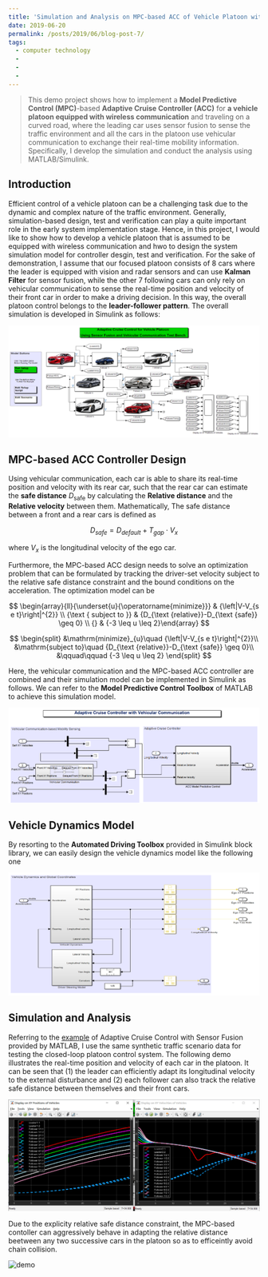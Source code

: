 ```yaml
---
title: 'Simulation and Analysis on MPC-based ACC of Vehicle Platoon with Vehicular Communication'
date: 2019-06-20
permalink: /posts/2019/06/blog-post-7/
tags:
  - computer technology
  -
  -
  -
---
```



> This demo project shows how to implement a **Model Predictive Control (MPC)**-based **Adaptive Cruise Controller (ACC)** for **a vehicle platoon equipped with wireless communication** and traveling on a curved road, where the leading car uses sensor fusion to sense the traffic environment and all the cars in the platoon use vehicular communication to exchange their real-time mobility information. Specifically, I develop the simulation and conduct the analysis using MATLAB/Simulink.

## Introduction

Efficient control of a vehicle platoon can be a challenging task due to the dynamic and complex nature of the traffic environment. Generally, simulation-based design, test and verification can play a quite important role in the early system implementation stage. Hence, in this project, I would like to show how to develop a vehicle platoon that is assumed to be equipped with wireless communication and hwo to design the system simulation model for controller desgin, test and verification. For the sake of demonstration, I assume that our focused platoon consists of 8 cars where the leader is equipped with vision and radar sensors and can use **Kalman Filter** for sensor fusion, while the other 7 following cars can only rely on vehicular communication to sense the real-time position and velocity of their front car in order to make a driving decision. In this way, the overall platoon control belongs to the **leader-follower pattern**. The overall simulation is developed in Simulink as follows:

![platoon][1]


## MPC-based ACC Controller Design

Using vehicular communication, each car is able to share its real-time position and velocity with its rear car, such that the rear car can estimate the **safe distance** $D_{\mathrm{safe}}$ by calculating the **Relative distance** and the **Relative velocity** between them. Mathematically, The safe distance between a front and a rear cars is defined as

$$
D_{s a f e}=D_{d e f a u l t}+T_{g a p} \cdot V_{x}
$$

where $V_{x}$ is the longitudinal velocity of the ego car.

Furthermore, the MPC-based ACC design needs to solve an optimization problem that can be formulated by tracking the driver-set velocity subject to the relative safe distance constraint and the bound conditions on the acceleration. The optimization model can be 

$$
\begin{array}{ll}{\underset{u}{\operatorname{minimize}}} & {\left|V-V_{s e t}\right|^{2}} \\ {\text { subject to }} & {D_{\text {relative}}-D_{\text {safe}} \geq 0} \\ {} & {-3 \leq u \leq 2}\end{array}
$$

$$
\begin{split}
&\mathrm{minimize}_{u}\quad {\left|V-V_{s e t}\right|^{2}}\\
&\mathrm{subject to}\quad {D_{\text {relative}}-D_{\text {safe}} \geq 0}\\
&\qquad\qquad {-3 \leq u \leq 2}
\end{split}
$$

Here, the vehicular communication and the MPC-based ACC controller are combined and their simulation model can be implemented in Simulink as follows. We can refer to the **Model Predictive Control Toolbox** of MATLAB to achieve this simulation model.

![acc][2]

## Vehicle Dynamics Model

By resorting to the **Automated Driving Toolbox** provided in Simulink block library, we can easily design the vehicle dynamics model like the following one

![vehDyn][3]

## Simulation and Analysis

Referring to the [example][4] of Adaptive Cruise Control with Sensor Fusion provided by MATLAB, I use the same synthetic traffic scenario data for testing the closed-loop platoon control system. The following demo illustrates the real-time position and velocity of each car in the platoon. It can be seen that (1) the leader can efficiently adapt its longitudinal velocity to the external disturbance and (2) each follower can also track the relative safe distance between themselves and their front cars. 

![rsult][5]

Due to the explicity relative safe distance constraint, the MPC-based contoller can aggressively behave in adapting the relative distance beetween any two successive cars in the platoon so as to efficeintly avoid chain collision.

![demo][6]


  [1]: https://raw.githubusercontent.com/JianshanZhou/jianshanzhou.github.io/master/images/sysPlatoon.png
  [2]: https://raw.githubusercontent.com/JianshanZhou/jianshanzhou.github.io/master/images/VCandMPCcontroller.png
  [3]: https://raw.githubusercontent.com/JianshanZhou/jianshanzhou.github.io/master/images/vehDyn.png
  [4]: https://www.mathworks.com/help/driving/examples/adaptive-cruise-control-with-sensor-fusion.html
  [5]: https://raw.githubusercontent.com/JianshanZhou/jianshanzhou.github.io/master/images/aplatoonresult.png
  [6]: https://raw.githubusercontent.com/JianshanZhou/jianshanzhou.github.io/master/images/MPCPlatoonControlDemo_20190706181629.gif
